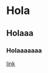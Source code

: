 # Hola

## Holaaa

### Holaaaaaaa

[link](https://colab.research.google.com/drive/1HwbQ243nVjzm37mIB2LYxrxU5fCCmy_X?usp=sharing)
